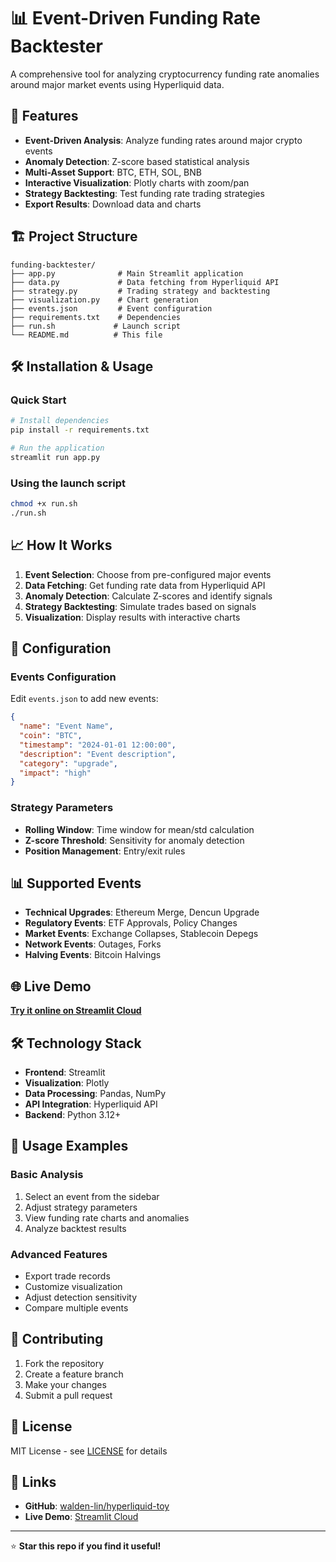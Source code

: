 # 📊 Event-Driven Funding Rate Backtester

A comprehensive tool for analyzing cryptocurrency funding rate anomalies around major market events using Hyperliquid data.

## 🚀 Features

- **Event-Driven Analysis**: Analyze funding rates around major crypto events
- **Anomaly Detection**: Z-score based statistical analysis
- **Multi-Asset Support**: BTC, ETH, SOL, BNB
- **Interactive Visualization**: Plotly charts with zoom/pan
- **Strategy Backtesting**: Test funding rate trading strategies
- **Export Results**: Download data and charts

## 🏗️ Project Structure

```
funding-backtester/
├── app.py              # Main Streamlit application
├── data.py             # Data fetching from Hyperliquid API
├── strategy.py         # Trading strategy and backtesting
├── visualization.py    # Chart generation
├── events.json         # Event configuration
├── requirements.txt    # Dependencies
├── run.sh             # Launch script
└── README.md          # This file
```

## 🛠️ Installation & Usage

### Quick Start
```bash
# Install dependencies
pip install -r requirements.txt

# Run the application
streamlit run app.py
```

### Using the launch script
```bash
chmod +x run.sh
./run.sh
```

## 📈 How It Works

1. **Event Selection**: Choose from pre-configured major events
2. **Data Fetching**: Get funding rate data from Hyperliquid API
3. **Anomaly Detection**: Calculate Z-scores and identify signals
4. **Strategy Backtesting**: Simulate trades based on signals
5. **Visualization**: Display results with interactive charts

## 🔧 Configuration

### Events Configuration
Edit `events.json` to add new events:
```json
{
  "name": "Event Name",
  "coin": "BTC",
  "timestamp": "2024-01-01 12:00:00",
  "description": "Event description",
  "category": "upgrade",
  "impact": "high"
}
```

### Strategy Parameters
- **Rolling Window**: Time window for mean/std calculation
- **Z-score Threshold**: Sensitivity for anomaly detection
- **Position Management**: Entry/exit rules

## 📊 Supported Events

- **Technical Upgrades**: Ethereum Merge, Dencun Upgrade
- **Regulatory Events**: ETF Approvals, Policy Changes
- **Market Events**: Exchange Collapses, Stablecoin Depegs
- **Network Events**: Outages, Forks
- **Halving Events**: Bitcoin Halvings

## 🌐 Live Demo

**[Try it online on Streamlit Cloud](https://hyperliquid-toy-hv6bmmdx4mjvgzcc3bcb9j.streamlit.app/)**

## 🛠️ Technology Stack

- **Frontend**: Streamlit
- **Visualization**: Plotly
- **Data Processing**: Pandas, NumPy
- **API Integration**: Hyperliquid API
- **Backend**: Python 3.12+

## 📝 Usage Examples

### Basic Analysis
1. Select an event from the sidebar
2. Adjust strategy parameters
3. View funding rate charts and anomalies
4. Analyze backtest results

### Advanced Features
- Export trade records
- Customize visualization
- Adjust detection sensitivity
- Compare multiple events

## 🤝 Contributing

1. Fork the repository
2. Create a feature branch
3. Make your changes
4. Submit a pull request

## 📄 License

MIT License - see [LICENSE](LICENSE) for details

## 🔗 Links

- **GitHub**: [walden-lin/hyperliquid-toy](https://github.com/walden-lin/hyperliquid-toy)
- **Live Demo**: [Streamlit Cloud](https://hyperliquid-toy-hv6bmmdx4mjvgzcc3bcb9j.streamlit.app/)

---

⭐ **Star this repo if you find it useful!**